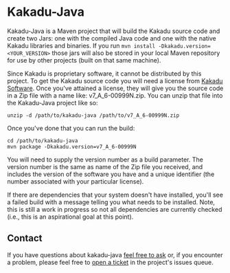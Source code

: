 # Kakadu-Java

Kakadu-Java is a Maven project that will build the Kakadu source code and create two Jars: one with the compiled Java code and one with the native Kakadu libraries and binaries. If you run `mvn install -Dkakadu.version=<YOUR_VERSION>` those jars will also be stored in your local Maven repository for use by other projects (built on that same machine).

Since Kakadu is proprietary software, it cannot be distributed by this project. To get the Kakadu source code you will need a license from [Kakadu Software](http://kakadusoftware.com/). Once you've attained a license, they will give you the source code in a Zip file with a name like: v7_A_6-00999N.zip. You can unzip that file into the Kakadu-Java project like so:

    unzip -d /path/to/kakadu-java /path/to/v7_A_6-00999N.zip

Once you've done that you can run the build:

    cd /path/to/kakadu-java
    mvn package -Dkakadu.version=v7_A_6-00999N

You will need to supply the version number as a build parameter. The version number is the same as name of the Zip file you received, and includes the version of the software you have and a unique identifier (the number associated with your particular license).

If there are dependencies that your system doesn't have installed, you'll see a failed build with a message telling you what needs to be installed. Note, this is still a work in progress so not all dependencies are currently checked (i.e., this is an aspirational goal at this point).

## Contact

If you have questions about kakadu-java <a href="mailto:ksclarke@ksclarke.io">feel free to ask</a> or, if you encounter a problem, please feel free to [open a ticket](https://github.com/ksclarke/kakadu-java/issues) in the project's issues queue.

